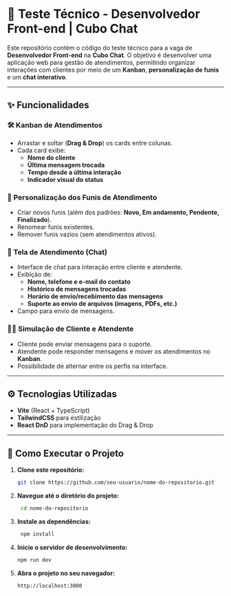 # 📌 Teste Técnico - Desenvolvedor Front-end | Cubo Chat  

Este repositório contém o código do teste técnico para a vaga de **Desenvolvedor Front-end** na **Cubo Chat**. O objetivo é desenvolver uma aplicação web para gestão de atendimentos, permitindo organizar interações com clientes por meio de um **Kanban**, **personalização de funis** e um **chat interativo**.  

---

## ✨ Funcionalidades  

### 🛠️ Kanban de Atendimentos  
- Arrastar e soltar (**Drag & Drop**) os cards entre colunas.  
- Cada card exibe:  
  - **Nome do cliente**  
  - **Última mensagem trocada**  
  - **Tempo desde a última interação**  
  - **Indicador visual do status**  

### 📝 Personalização dos Funis de Atendimento  
- Criar novos funis (além dos padrões: **Novo, Em andamento, Pendente, Finalizado**).  
- Renomear funis existentes.  
- Remover funis vazios (sem atendimentos ativos).  

### 💬 Tela de Atendimento (Chat)  
- Interface de chat para interação entre cliente e atendente.  
- Exibição de:  
  - **Nome, telefone e e-mail do contato**  
  - **Histórico de mensagens trocadas**  
  - **Horário de envio/recebimento das mensagens**  
  - **Suporte ao envio de arquivos (imagens, PDFs, etc.)**  
- Campo para envio de mensagens.  

### 👨‍💼 Simulação de Cliente e Atendente  
- Cliente pode enviar mensagens para o suporte.  
- Atendente pode responder mensagens e mover os atendimentos no **Kanban**.  
- Possibilidade de alternar entre os perfis na interface.  

---

## ⚙️ Tecnologias Utilizadas  
- **Vite** (React + TypeScript)  
- **TailwindCSS** para estilização  
- **React DnD** para implementação do Drag & Drop  

---

## 🚀 Como Executar o Projeto  

1. **Clone este repositório:**  
   ```sh
   git clone https://github.com/seu-usuario/nome-do-repositorio.git

2. **Navegue até o diretório do projeto:**
   ```sh
    cd nome-do-repositorio

3. **Instale as dependências:**
   ```sh
    npm install

4. **Inicie o servidor de desenvolvimento:**
   ```sh
   npm run dev

5. **Abra o projeto no seu navegador:**
   ```sh
   http://localhost:3000